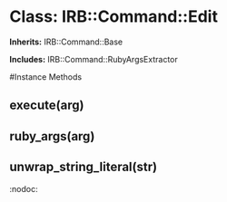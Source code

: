 # Class: IRB::Command::Edit
**Inherits:** IRB::Command::Base
    
**Includes:** IRB::Command::RubyArgsExtractor
  




#Instance Methods
## execute(arg) [](#method-i-execute)

## ruby_args(arg) [](#method-i-ruby_args)

## unwrap_string_literal(str) [](#method-i-unwrap_string_literal)
:nodoc:

